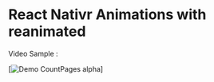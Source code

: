 # React Nativr Animations with reanimated

Video Sample :

[![Demo CountPages alpha](https://github.com/SivakCR/RNAnimations/blob/main/animatin.gif)]
